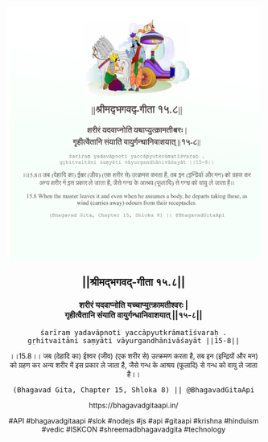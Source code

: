 <img src="../../asset/BG_15_8.png"/>
<center><h2>||श्रीमद्‍भगवद्‍-गीता १५.८||</h2>
<h3>शरीरं यदवाप्नोति यच्चाप्युत्क्रामतीश्वरः |<br/>गृहीत्वैतानि संयाति वायुर्गन्धानिवाशयात् ||१५-८||</h3>
<pre>śarīraṃ yadavāpnoti yaccāpyutkrāmatīśvaraḥ .<br/>gṛhitvaitāni saṃyāti vāyurgandhānivāśayāt ||15-8||</pre>
<p>।।15.8।। जब (देहादि का) ईश्वर (जीव) (एक शरीर से) उत्क्रमण करता है, तब इन (इन्द्रियों और मन) को ग्रहण कर अन्य शरीर में इस प्रकार ले जाता है, जैसे गन्ध के आश्रय (फूलादि) से गन्ध को वायु ले जाता है।।</p>
<pre>(Bhagavad Gita, Chapter 15, Shloka 8) || @BhagavadGitaApi</pre><p>https://bhagavadgitaapi.in/</p><p>#API #bhagavadgitaapi #slok #nodejs #js #api #gitaapi #krishna #hinduism #vedic #ISKCON #shreemadbhagavadgita #technology</p></center>